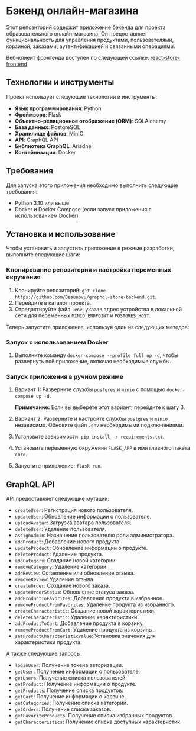 # Бэкенд онлайн-магазина

Этот репозиторий содержит приложение бэкенда для проекта образовательного онлайн-магазина. Он предоставляет функциональность для управления продуктами, пользователями, корзиной, заказами, аутентификацией и связанными операциями.

Веб-клиент фронтенда доступен по следующей ссылке: [react-store-frontend](https://github.com/Desunovu/react-store-frontend)

## Технологии и инструменты

Проект использует следующие технологии и инструменты:

- **Язык программирования**: Python
- **Фреймворк**: Flask
- **Объектно-реляционное отображение (ORM)**: SQLAlchemy
- **База данных**: PostgreSQL
- **Хранилище файлов**: MinIO
- **API**: GraphQL API
- **Библиотека GraphQL**: Ariadne
- **Контейнизация**: Docker

## Требования

Для запуска этого приложения необходимо выполнить следующие требования:

- Python 3.10 или выше
- Docker и Docker Compose (если запуск приложения с использованием Docker)

## Установка и использование

Чтобы установить и запустить приложение в режиме разработки, выполните следующие шаги:

### Клонирование репозитория и настройка переменных окружения

1. Клонируйте репозиторий: `git clone https://github.com/Desunovu/graphql-store-backend.git`.
2. Перейдите в каталог проекта.
3. Отредактируйте файл `.env`, указав адрес устройства в локальной сети для переменных `MINIO_ENDPOINT` и `POSTGRES_HOST`.

Теперь запустите приложение, используя один из следующих методов:

### Запуск с использованием Docker

1. Выполните команду `docker-compose --profile full up -d`, чтобы развернуть всё приложение, включая необходимые службы.

### Запуск приложения в ручном режиме

1. Вариант 1: Разверните службы `postgres` и `minio` с помощью `docker-compose up -d`.

   **Примечание:** Если вы выберете этот вариант, перейдите к шагу 3.

2. Вариант 2: Разверните и настройте службы `postgres` и `minio` независимо. Обновите файл `.env` необходимыми подключениями.

3. Установите зависимости: `pip install -r requirements.txt`.
4. Установите переменную окружения `FLASK_APP` в имя главного пакета `core`.
5. Запустите приложение: `flask run`.

## GraphQL API

API предоставляет следующие мутации:

- `createUser`: Регистрация нового пользователя.
- `updateUser`: Обновление информации о пользователе.
- `uploadAvatar`: Загрузка аватара пользователя.
- `deleteUser`: Удаление пользователя.
- `assignAdmin`: Назначение пользователю роли администратора.
- `addProduct`: Добавление нового продукта.
- `updateProduct`: Обновление информации о продукте.
- `deleteProduct`: Удаление продукта.
- `addCategory`: Создание новой категории.
- `removeCategory`: Удаление категории.
- `addReview`: Оставление или обновление отзыва.
- `removeReview`: Удаление отзыва.
- `createOrder`: Создание нового заказа.
- `updateOrderStatus`: Обновление статуса заказа.
- `addProductToFavorites`: Добавление продукта в избранное.
- `removeProductFromFavorites`: Удаление продукта из избранного.
- `createCharacteristic`: Создание новой характеристики.
- `deleteCharacteristic`: Удаление характеристики.
- `addProductToCart`: Добавление продукта в корзину.
- `removeProductFromCart`: Удаление продукта из корзины.
- `setProductCharacteristicValue`: Установка значения для характеристики продукта.

А также следующие запросы:

- `loginUser`: Получение токена авторизации.
- `getUser`: Получение информации о пользователе.
- `getUsers`: Получение списка пользователей.
- `getProduct`: Получение информации о продукте.
- `getProducts`: Получение списка продуктов.
- `getCart`: Получение информации о корзине.
- `getCategories`: Получение списка категорий.
- `getOrders`: Получение списка заказов.
- `getFavoriteProducts`: Получение списка избранных продуктов.
- `getCharacteristics`: Получение списка доступных характеристик.
